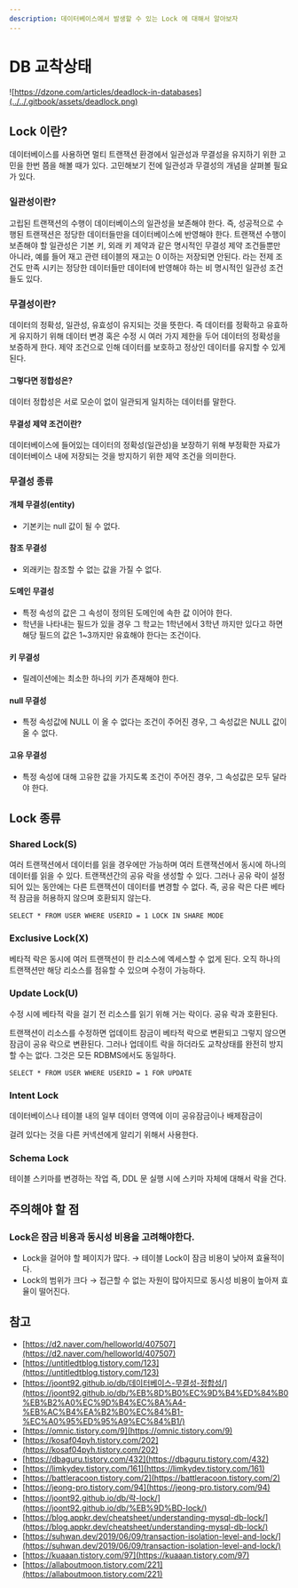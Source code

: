 ```yaml
---
description: 데이터베이스에서 발생할 수 있는 Lock 에 대해서 알아보자
---
```


# DB 교착상태

![https://dzone.com/articles/deadlock-in-databases](../../.gitbook/assets/deadlock.png)

## Lock 이란?

데이터베이스를 사용하면 멀티 트랜잭션 환경에서 일관성과 무결성을 유지하기 위한 고민을 한번 쯤을 해볼 때가 있다. 고민해보기 전에 일관성과 무결성의 개념을 살펴볼 필요가 있다.

### 일관성이란?

고립된 트랜잭션의 수행이 데이터베이스의 일관성을 보존해야 한다. 즉, 성공적으로 수행된 트랜잭션은 정당한 데이터들만을 데이터베이스에 반영해야 한다. 트랜잭션 수행이 보존해야 할 일관성은 기본 키, 외래 키 제약과 같은 명시적인 무결성 제약 조건들뿐만 아니라, 예를 들어 재고 관련 테이블의 재고는 0 이하는 저장되면 안된다. 라는 전제 조건도 만족 시키는 정당한 데이터들만 데이터에 반영해야 하는 비 명시적인 일관성 조건들도 있다.

### 무결성이란?

데이터의 정확성, 일관성, 유효성이 유지되는 것을 뜻한다. 즉 데이터를 정확하고 유효하게 유지하기 위해 데이터 변경 혹은 수정 시 여러 가지 제한을 두어 데이터의 정확성을 보증하게 한다. 제약 조건으로 인해 데이터를 보호하고 정상인 데이터를 유지할 수 있게 된다.

#### 그렇다면 정합성은?

데이터 정합성은 서로 모순이 없이 일관되게 일치하는 데이터를 말한다.

#### 무결성 제약 조건이란?

데이터베이스에 들어있는 데이터의 정확성\(일관성\)을 보장하기 위해 부정확한 자료가 데이터베이스 내에 저장되는 것을 방지하기 위한 제약 조건을 의미한다.

### 무결성 종류

#### 개체 무결성\(entity\)

* 기본키는 null 값이 될 수 없다.

#### 참조 무결성

* 외래키는 참조할 수 없는 값을 가질 수 없다.

#### 도메인 무결성

* 특정 속성의 값은 그 속성이 정의된 도메인에 속한 값 이어야 한다.
* 학년을 나타내는 필드가 있을 경우 그 학교는 1학년에서 3학년 까지만 있다고 하면 해당 필드의 값은 1~3까지만 유효해야 한다는 조건이다.

#### 키 무결성

* 릴레이션에는 최소한 하나의 키가 존재해야 한다.

#### null 무결성

* 특정 속성값에 NULL 이 올 수 없다는 조건이 주어진 경우, 그 속성값은 NULL 값이 올 수 없다.

#### 고유 무결성

* 특정 속성에 대해 고유한 값을 가지도록 조건이 주어진 경우, 그 속성값은 모두 달라야 한다.

## Lock 종류

### Shared Lock\(S\)

여러 트랜잭션에서 데이터를 읽을 경우에만 가능하며 여러 트랜잭션에서 동시에 하나의 데이터를 읽을 수 있다. 트랜잭션간의 공유 락을 생성할 수 있다. 그러나 공유 락이 설정되어 있는 동안에는 다른 트랜잭션이 데이터를 변경할 수 없다. 즉, 공유 락은 다른 베타적 잠금을 허용하지 않으며 호환되지 않는다.

```text
SELECT * FROM USER WHERE USERID = 1 LOCK IN SHARE MODE
```

### Exclusive Lock\(X\)

베타적 락은 동시에 여러 트랜잭션이 한 리소스에 엑세스할 수 없게 된다. 오직 하나의 트랜잭션만 해당 리소스를 점유할 수 있으며 수정이 가능하다.

### Update Lock\(U\)

수정 시에 베타적 락을 걸기 전 리소스를 읽기 위해 거는 락이다. 공유 락과 호환된다.

트랜잭션이 리소스를 수정하면 업데이트 잠금이 베타적 락으로 변환되고 그렇지 않으면 잠금이 공유 락으로 변환된다. 그러나 업데이트 락을 하더라도 교착상태를 완전히 방지할 수는 없다. 그것은 모든 RDBMS에서도 동일하다.

```text
SELECT * FROM USER WHERE USERID = 1 FOR UPDATE
```

### Intent Lock

데이터베이스나 테이블 내의 일부 데이터 영역에 이미 공유잠금이나 배제잠금이

걸려 있다는 것을 다른 커넥션에게 알리기 위해서 사용한다.

### Schema Lock

테이블 스키마를 변경하는 작업 즉, DDL 문 실행 시에 스키마 자체에 대해서 락을 건다.

## 주의해야 할 점

### Lock은 잠금 비용과 동시성 비용을 고려해야한다.

* Lock을 걸어야 할 페이지가 많다. → 테이블 Lock이 잠금 비용이 낮아져 효율적이다.
* Lock의 범위가 크다 → 접근할 수 없는 자원이 많아지므로 동시성 비용이 높아져 효율이 떨어진다.

## 참고

* [https://d2.naver.com/helloworld/407507](https://d2.naver.com/helloworld/407507)
* [https://untitledtblog.tistory.com/123](https://untitledtblog.tistory.com/123)
* [https://joont92.github.io/db/데이터베이스-무결성-정합성/](https://joont92.github.io/db/%EB%8D%B0%EC%9D%B4%ED%84%B0%EB%B2%A0%EC%9D%B4%EC%8A%A4-%EB%AC%B4%EA%B2%B0%EC%84%B1-%EC%A0%95%ED%95%A9%EC%84%B1/)
* [https://omnic.tistory.com/9](https://omnic.tistory.com/9)
* [https://kosaf04pyh.tistory.com/202](https://kosaf04pyh.tistory.com/202)
* [https://dbaguru.tistory.com/432](https://dbaguru.tistory.com/432)
* [https://limkydev.tistory.com/161](https://limkydev.tistory.com/161)
* [https://battleracoon.tistory.com/2](https://battleracoon.tistory.com/2)
* [https://jeong-pro.tistory.com/94](https://jeong-pro.tistory.com/94)
* [https://joont92.github.io/db/락-lock/](https://joont92.github.io/db/%EB%9D%BD-lock/)
* [https://blog.appkr.dev/cheatsheet/understanding-mysql-db-lock/](https://blog.appkr.dev/cheatsheet/understanding-mysql-db-lock/)
* [https://suhwan.dev/2019/06/09/transaction-isolation-level-and-lock/](https://suhwan.dev/2019/06/09/transaction-isolation-level-and-lock/)
* [https://kuaaan.tistory.com/97](https://kuaaan.tistory.com/97)
* [https://allaboutmoon.tistory.com/221](https://allaboutmoon.tistory.com/221)

